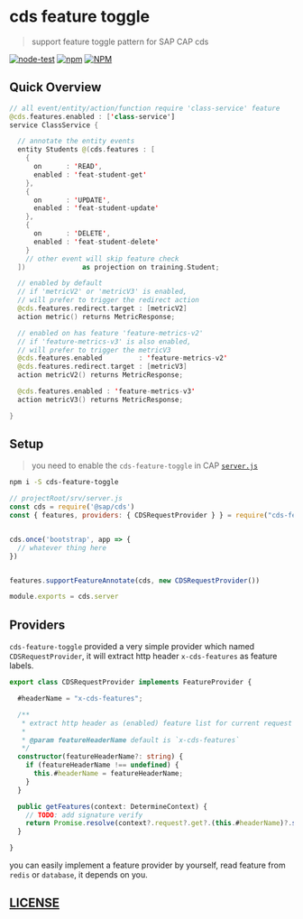 # cds feature toggle

> support feature toggle pattern for SAP CAP cds

[![node-test](https://github.com/Soontao/cds-feature-toggle/actions/workflows/nodejs.yml/badge.svg)](https://github.com/Soontao/cds-feature-toggle/actions/workflows/nodejs.yml)
[![npm](https://img.shields.io/npm/v/cds-feature-toggle)](https://www.npmjs.com/package/cds-feature-toggle)
[![NPM](https://img.shields.io/npm/l/cds-feature-toggle)](./LICENSE)

## Quick Overview


```swift
// all event/entity/action/function require 'class-service' feature
@cds.features.enabled : ['class-service'] 
service ClassService {

  // annotate the entity events
  entity Students @(cds.features : [
    {
      on      : 'READ', 
      enabled : 'feat-student-get'
    },
    {
      on      : 'UPDATE',
      enabled : 'feat-student-update'
    },
    {
      on      : 'DELETE',
      enabled : 'feat-student-delete'
    }
    // other event will skip feature check
  ])              as projection on training.Student;

  // enabled by default
  // if 'metricV2' or 'metricV3' is enabled, 
  // will prefer to trigger the redirect action
  @cds.features.redirect.target : [metricV2]
  action metric() returns MetricResponse;

  // enabled on has feature 'feature-metrics-v2'
  // if 'feature-metrics-v3' is also enabled, 
  // will prefer to trigger the metricV3
  @cds.features.enabled         : 'feature-metrics-v2'
  @cds.features.redirect.target : [metricV3]
  action metricV2() returns MetricResponse;

  @cds.features.enabled : 'feature-metrics-v3'
  action metricV3() returns MetricResponse;

}
```

## Setup

> you need to enable the `cds-feature-toggle` in CAP [`server.js`](https://cap.cloud.sap/docs/node.js/cds-serve#custom-server-js)

```bash
npm i -S cds-feature-toggle
```

```js
// projectRoot/srv/server.js
const cds = require('@sap/cds')
const { features, providers: { CDSRequestProvider } } = require("cds-feature-toggle")


cds.once('bootstrap', app => {
  // whatever thing here
})


features.supportFeatureAnnotate(cds, new CDSRequestProvider())

module.exports = cds.server
```

## Providers

`cds-feature-toggle` provided a very simple provider which named `CDSRequestProvider`, it will extract http header `x-cds-features` as feature labels.


```ts
export class CDSRequestProvider implements FeatureProvider {

  #headerName = "x-cds-features";

  /**
   * extract http header as (enabled) feature list for current request
   * 
   * @param featureHeaderName default is `x-cds-features`
   */
  constructor(featureHeaderName?: string) {
    if (featureHeaderName !== undefined) {
      this.#headerName = featureHeaderName;
    }
  }

  public getFeatures(context: DetermineContext) {
    // TODO: add signature verify
    return Promise.resolve(context?.request?.get?.(this.#headerName)?.split(",") ?? []);
  }

}
```

you can easily implement a feature provider by yourself, read feature from `redis` or `database`, it depends on you. 



## [LICENSE](./LICENSE)
